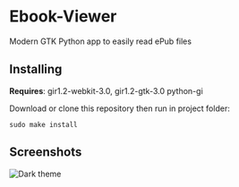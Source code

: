 # Ebook-Viewer
Modern GTK Python app to easily read ePub files

## Installing

**Requires**: gir1.2-webkit-3.0, gir1.2-gtk-3.0 python-gi

Download or clone this repository then run in project folder:

```sudo make install```

## Screenshots

![Dark theme](https://i.imgur.com/sQNZ3vi.png)
